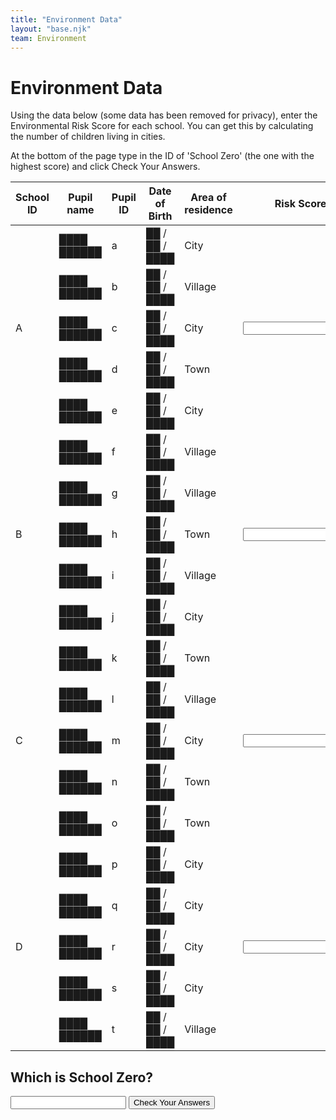 ```yaml
---
title: "Environment Data"
layout: "base.njk"
team: Environment
---
```



# Environment Data


Using the data below (some data has been removed for privacy), enter the Environmental Risk Score for each school. You can get this by calculating the number of children living in cities.

At the bottom of the page type in the ID of 'School Zero' (the one with the highest score) and click Check Your Answers.




<div class="table-overflow mb1">
<form  method="get" action="/environment3">
 <table>
          <thead>
            <tr>
              <th>
                School ID
              </th>
              <th>
                Pupil name
              </th>
              <th>
                Pupil ID
              </th>
              <th>
                Date of Birth
              </th>
              <th>
               Area of residence
              </th>
              <th>
              Risk Score
              </th>
            </tr>
          </thead>
          <tbody>
            <tr >
              <td rowspan="5">
                A
              </td>
              <td>
              ████ ██████
              </td>
              <td>
                a
              </td>
              <td >
                ██ / ██ / ████
              </td>
              <td>
                City
              </td>
              <td rowspan="5">
                 <input name="name" type="" value="" pattern="3" required oninvalid="setCustomValidity('Sorry that&rsquo;s not right')"  oninput="setCustomValidity('')"  >
              </td>
            </tr>
            <tr>
           <td>
              ████ ██████
              </td>
              <td>
                b
              </td>
               <td >
                ██ / ██ / ████
              </td>
              <td>
                Village
              </td>
            </tr>
            <tr>
             <td>
              ████ ██████
              </td>
              <td>
                c
              </td>
                 <td >
                ██ / ██ / ████
              </td>
              <td>
                City
              </td>
            </tr>
            <tr>
                          <td>
              ████ ██████
              </td>
              <td>
                d
              </td>
             <td >
                ██ / ██ / ████
              </td>
              <td>
                Town
              </td>
            </tr>
            <tr class="bb">
              <td>████ ██████
                            </td>
              <td>
                e
              </td>           <td >
                ██ / ██ / ████
              </td>
              <td>
                City
              </td>
            </tr>
            <tr >
              <td rowspan="5">
                B
              </td>
              <td>████ ██████
              </td>
              <td>
                f
              </td>
              <td >██ / ██ / ████ </td>
              <td>
                Village
              </td>
              <td rowspan="5">
                   <input name="name" type="" value="" pattern="1" required oninvalid="setCustomValidity('Sorry that&rsquo;s not right')"  oninput="setCustomValidity('')"  >
              </td>
            </tr>
            <tr>
                <td>
              ████ ██████
              </td>
              <td>
                g
              </td>
                         <td >
                ██ / ██ / ████
              </td>
              <td>
                Village
              </td>
            </tr>
            <tr>
                <td>
              ████ ██████
              </td>
              <td>
                h
              </td>
                         <td >
                ██ / ██ / ████
              </td>
              <td>
                Town
              </td>
            </tr>
            <tr>
                <td>
              ████ ██████
              </td>
              <td>
                i
              </td>
                         <td >
                ██ / ██ / ████
              </td>
              <td>
                Village
              </td>
            </tr>
            <tr class="bb">
                <td>
              ████ ██████
              </td>
              <td>
                j
              </td>
                         <td >
                ██ / ██ / ████
              </td>
              <td>
                City
              </td>
            </tr>
            <tr >
              <td rowspan="5">
                C
              </td>
              <td>
              ████ ██████
              </td>
              <td>
                k
              </td>
              <td >
                ██ / ██ / ████
              </td>
              <td>
                Town
              </td>
              <td rowspan="5">
                 <input name="C" type="" value="" pattern="1" required oninvalid="setCustomValidity('Sorry that&rsquo;s not right')"  oninput="setCustomValidity('')"  >
              </td>
            </tr>
            <tr>
                <td>
              ████ ██████
              </td>
              <td>
                l
              </td>
                         <td >
                ██ / ██ / ████
              </td>
              <td>
                Village
              </td>
            </tr>
            <tr>
                <td>
              ████ ██████
              </td>
              <td>
                m
              </td>
                          <td >
                ██ / ██ / ████
              </td>
              <td>
                City
              </td>
            </tr>
            <tr>
                <td>
              ████ ██████
              </td>
              <td>
                n
              </td>
                         <td >
                ██ / ██ / ████
              </td>
              <td>
                Town
              </td>
            </tr>
            <tr class="bb">
                <td>
              ████ ██████
              </td>
              <td>
                o
              </td>
                         <td >
                ██ / ██ / ████
              </td>
              <td>
                Town
              </td>
            </tr>
            <tr>
              <td rowspan="5">
                D
              </td>
              <td >
              ████ ██████
              </td>
              <td>
                p
              </td>
              <td >
                ██ / ██ / ████
              </td>
              <td>
                City
              </td>
              <td rowspan="5">
     <input name="D" type="" value="" pattern="4" required oninvalid="setCustomValidity('Sorry that&rsquo;s not right')"  oninput="setCustomValidity('')"  >
            </tr>
            <tr>
                <td>
              ████ ██████
              </td>
              <td>
                q
              </td>
                         <td >
                ██ / ██ / ████
              </td>
              <td>
                City
              </td>
            </tr>
            <tr>
                <td>
              ████ ██████
              </td>
              <td>
                r
              </td>
                         <td >
                ██ / ██ / ████
              </td>
              <td>
                City
              </td>
            </tr>
            <tr>
                <td>
              ████ ██████
              </td>
              <td>
                s
              </td>
                         <td >
                ██ / ██ / ████
              </td>
              <td>
                City
              </td>
            </tr>
            <tr class="bb">
                <td>
              ████ ██████
              </td>
              <td>
                t
              </td>
                         <td >
                ██ / ██ / ████
              </td>
              <td>
                Village
              </td>
            </tr>
          </tbody>
        </table>
      </div>

## Which is School Zero?

<input name="zero" type="" value="" pattern="D" required oninvalid="setCustomValidity('Sorry that&rsquo;s not right')"  oninput="setCustomValidity('')"  >
<button  type="submit"  class="btn" name="Test">Check Your Answers</button></form>
